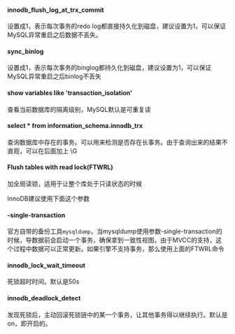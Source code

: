 #### innodb_flush_log_at_trx_commit

设置成1，表示每次事务的redo log都直接持久化到磁盘，建议设置为1，可以保证MySQL异常重启之后数据不丢失。

#### sync_binlog

设置成1，表示每次事务的binglog都持久化到磁盘，建议设置为1，可以保证MySQL异常重启之后binlog不丢失

#### show variables like 'transaction_isolation'

查看当前数据库的隔离级别，MySQL默认是可重复读

#### select * from information_schema.innodb_trx

查询数据库中存在的事务。可以用来检测是否存在长事务。由于查询出来的结果不直观，可以在后面加上 \G

#### Flush tables with read lock(FTWRL)

加全局读锁，适用于让整个库处于只读状态的时候

InnoDB建议使用下面这个参数

#### -single-transaction

官方自带的备份工具`mysqldump`，当mysqldump使用参数-single-transaction的时候，导数据前会启动一个事务，确保拿到一致性视图，由于MVCC的支持，这个过程中数据可以正常更新。如果引擎不支持事务，那么使用上面的FTWRL命令

#### innodb_lock_wait_timeout

死锁超时时间。默认是50s

#### innodb_deadlock_detect

发现死锁后，主动回滚死锁链中的某一个事务，让其他事务得以继续执行。默认是on，即开启的。
